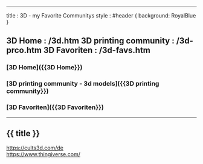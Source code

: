-----------------------------------------------------------------------------
title   : 3D - my Favorite Communitys
style   : #header { background: RoyalBlue }

3D Home                : /3d.htm
3D printing community  : /3d-prco.htm
3D Favoriten           : /3d-favs.htm
-----------------------------------------------------------------------------
### [3D Home]({{3D Home}}) 
### [3D printing community - 3d models]({{3D printing community}}) 
### [3D Favoriten]({{3D Favoriten}}) 

---

## {{ title }}  

https://cults3d.com/de  
https://www.thingiverse.com/  





